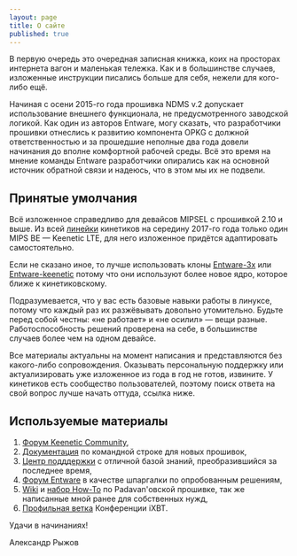 ```yaml
---
layout: page
title: О сайте
published: true
---
```


<p class="message">
  В первую очередь это очередная записная книжка, коих на просторах интернета вагон и маленькая тележка. Как и в большинстве случаев, изложенные инструкции писались больше для себя, нежели для кого-либо ещё. 
</p>

Начиная с осени 2015-го года прошивка NDMS v.2 допускает использование внешнего функционала, не предусмотренного заводской логикой. Как один из авторов Entware, могу сказать, что разработчики прошивки отнеслись к развитию компонента OPKG с должной ответственностью и за прошедшие неполные два года довели начинания до вполне комфортной рабочей среды. Всё это время на мнение команды Entware разработчики опирались как на основной источник обратной связи и надеюсь, что в этом мы их не подвели. 


## Принятые умолчания

Всё изложенное справедливо для девайсов MIPSEL с прошивкой 2.10 и выше. Из всей [линейки](https://keenetic.net/catalog/keenetic/) кинетиков на середину 2017-го года только один MIPS BE — Keenetic LTE, для него изложенное придётся адаптировать самостоятельно.

Если не сказано иное, то лучше использовать клоны [Entware-3x](http://entware-3x.zyxmon.org/binaries/mipsel/installer/) или [Entware-keenetic](http://pkg.entware-keenetic.ru/binaries/) потому что они используют более новое ядро, которое ближе к кинетиковскому.

Подразумевается, что у вас есть базовые навыки работы в линуксе, потому что каждый раз их разжёвывать  довольно утомительно. Будьте перед собой честны: «не работает» и «не осилил» — вещи разные. Работоспособность решений проверена на себе, в большинстве случаев более чем на одном девайсе.

Все материалы актуальны на момент написания и представляются без какого-либо сопровождения. Оказывать персональную поддержку или актуализировать уже изложенное из года в год не готов, извините. У кинетиков есть сообщество пользователей, поэтому поиск ответа на свой вопрос лучше начать оттуда, ссылка ниже.

## Используемые материалы

1. [Форум Keenetic Community](https://forum.keenetic.net/),
2. [Документация](http://files.keenopt.ru/cli_manual/) по командной строке для новых прошивок,
3. [Центр подддержки](https://help.keenetic.net/hc/ru) с отличной базой знаний, преобразившийся за последнее время,
4. [Форум Entware](http://forums.zyxmon.org/viewforum.php?f=5) в качестве шпаргалки по опробованным решениям,
5. [Wiki](https://bitbucket.org/padavan/rt-n56u/wiki/browse/RU) и [набор How-To](https://github.com/DontBeAPadavan/) по Padavan'овской прошивке, так же написанные мной ранее для собственных нужд,
6. [Профильная ветка](http://forum.ixbt.com/topic.cgi?id=14:64474) Конференции iXBT.

Удачи в начинаниях!

Александр Рыжов